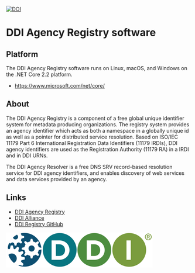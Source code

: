 [![DOI](https://zenodo.org/badge/163341427.svg)](https://zenodo.org/badge/latestdoi/163341427)
# DDI Agency Registry software

## Platform
The DDI Agency Registry software runs on Linux, macOS, and Windows on the .NET Core 2.2 platform.
* https://www.microsoft.com/net/core/

## About
The DDI Agency Registry is a component of a free global unique identifier system for metadata producing organizations. The registry system provides an agency identifier which acts as both a namespace in a globally unique id as well as a pointer for distributed service resolution.
Based on ISO/IEC 11179 Part 6 International Registration Data Identifiers (11179 IRDIs), DDI agency identifiers are used as the Registration Authority (11179 RA) in a IRDI and in DDI URNs.

The DDI Agency Resolver is a free DNS SRV record-based resolution service for DDI agency identifiers, and enables discovery of web services and data services provided by an agency. 

## Links

- [DDI Agency Registry]
- [DDI Alliance]
- [DDI Registry GitHub]


![DDI Logo][logo]

[DDI Alliance]: https://www.ddialliance.org
[DDI Agency Registry]: https://registry.ddialliance.org
[DDI Registry GitHub]: https://github.com/Colectica/ddiregistry/
[logo]: https://github.com/Colectica/ddiregistry/raw/master/src/Ddi.Registry.Web/wwwroot/assets/logo.png "DDI Alliance"
